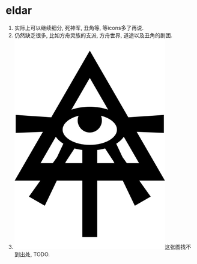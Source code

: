 # eldar

1. 实际上可以继续细分, 死神军, 丑角等, 等icons多了再说.
2. 仍然缺乏很多, 比如方舟灵族的支派, 方舟世界, 道途以及丑角的剧团.
3. ![阿苏焉尼-2](./asuryani.svg)这张图找不到出处, TODO.
